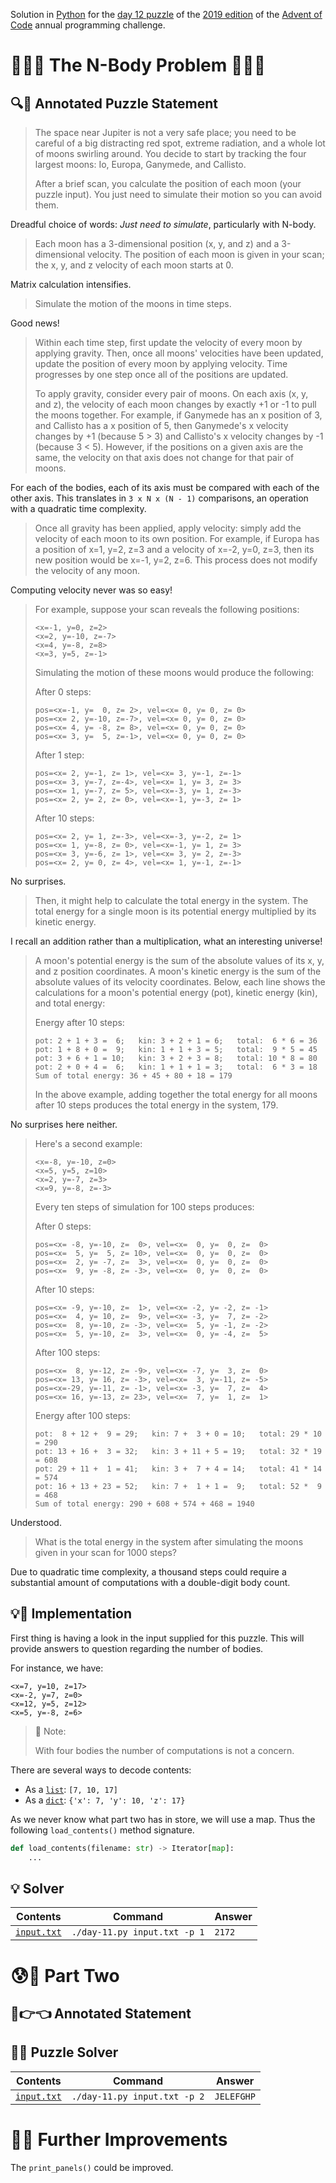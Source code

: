 Solution in [Python][py] for the [day 12 puzzle][aoc-2019-12] of the [2019 edition][aoc-2019] of the [Advent of Code][aoc] annual programming challenge.

# 🎄🌟🌟 The N-Body Problem 🎄🌟🌟

## 🔍📖 Annotated Puzzle Statement

> The space near Jupiter is not a very safe place; you need to be careful of a big distracting red spot, extreme radiation, and a whole lot of moons swirling around. You decide to start by tracking the four largest moons: Io, Europa, Ganymede, and Callisto.
> 
> After a brief scan, you calculate the position of each moon (your puzzle input). You just need to simulate their motion so you can avoid them.

Dreadful choice of words: *Just need to simulate*, particularly with N-body.

> Each moon has a 3-dimensional position (x, y, and z) and a 3-dimensional velocity. The position of each moon is given in your scan; the x, y, and z velocity of each moon starts at 0.

Matrix calculation intensifies.

> Simulate the motion of the moons in time steps.

Good news!

> Within each time step, first update the velocity of every moon by applying gravity. Then, once all moons' velocities have been updated, update the position of every moon by applying velocity. Time progresses by one step once all of the positions are updated.
>
> To apply gravity, consider every pair of moons. On each axis (x, y, and z), the velocity of each moon changes by exactly +1 or -1 to pull the moons together. For example, if Ganymede has an x position of 3, and Callisto has a x position of 5, then Ganymede's x velocity changes by +1 (because 5 > 3) and Callisto's x velocity changes by -1 (because 3 < 5). However, if the positions on a given axis are the same, the velocity on that axis does not change for that pair of moons.

For each of the bodies, each of its axis must be compared with each of the other axis. This translates in `3 x N x (N - 1)` comparisons, an operation with a quadratic time complexity.

> Once all gravity has been applied, apply velocity: simply add the velocity of each moon to its own position. For example, if Europa has a position of x=1, y=2, z=3 and a velocity of x=-2, y=0, z=3, then its new position would be x=-1, y=2, z=6. This process does not modify the velocity of any moon.

Computing velocity never was so easy!

> For example, suppose your scan reveals the following positions:
> ```
> <x=-1, y=0, z=2>
> <x=2, y=-10, z=-7>
> <x=4, y=-8, z=8>
> <x=3, y=5, z=-1>
> ```
> 
> Simulating the motion of these moons would produce the following:
> 
> After 0 steps:
> ```
> pos=<x=-1, y=  0, z= 2>, vel=<x= 0, y= 0, z= 0>
> pos=<x= 2, y=-10, z=-7>, vel=<x= 0, y= 0, z= 0>
> pos=<x= 4, y= -8, z= 8>, vel=<x= 0, y= 0, z= 0>
> pos=<x= 3, y=  5, z=-1>, vel=<x= 0, y= 0, z= 0>
> ```
> 
> After 1 step:
> ```
> pos=<x= 2, y=-1, z= 1>, vel=<x= 3, y=-1, z=-1>
> pos=<x= 3, y=-7, z=-4>, vel=<x= 1, y= 3, z= 3>
> pos=<x= 1, y=-7, z= 5>, vel=<x=-3, y= 1, z=-3>
> pos=<x= 2, y= 2, z= 0>, vel=<x=-1, y=-3, z= 1>
> ```
> 
> After 10 steps:
> ```
> pos=<x= 2, y= 1, z=-3>, vel=<x=-3, y=-2, z= 1>
> pos=<x= 1, y=-8, z= 0>, vel=<x=-1, y= 1, z= 3>
> pos=<x= 3, y=-6, z= 1>, vel=<x= 3, y= 2, z=-3>
> pos=<x= 2, y= 0, z= 4>, vel=<x= 1, y=-1, z=-1>
> ```

No surprises.

> Then, it might help to calculate the total energy in the system. The total energy for a single moon is its potential energy multiplied by its kinetic energy.

I recall an addition rather than a multiplication, what an interesting universe!

> A moon's potential energy is the sum of the absolute values of its x, y, and z position coordinates. A moon's kinetic energy is the sum of the absolute values of its velocity coordinates. Below, each line shows the calculations for a moon's potential energy (pot), kinetic energy (kin), and total energy:
> 
> Energy after 10 steps:
> ```
> pot: 2 + 1 + 3 =  6;   kin: 3 + 2 + 1 = 6;   total:  6 * 6 = 36
> pot: 1 + 8 + 0 =  9;   kin: 1 + 1 + 3 = 5;   total:  9 * 5 = 45
> pot: 3 + 6 + 1 = 10;   kin: 3 + 2 + 3 = 8;   total: 10 * 8 = 80
> pot: 2 + 0 + 4 =  6;   kin: 1 + 1 + 1 = 3;   total:  6 * 3 = 18
> Sum of total energy: 36 + 45 + 80 + 18 = 179
> ```
> 
> In the above example, adding together the total energy for all moons after 10 steps produces the total energy in the system, 179.

No surprises here neither.

> Here's a second example:
> ```
> <x=-8, y=-10, z=0>
> <x=5, y=5, z=10>
> <x=2, y=-7, z=3>
> <x=9, y=-8, z=-3>
> ```
> 
> Every ten steps of simulation for 100 steps produces:
> 
> After 0 steps:
> ```
> pos=<x= -8, y=-10, z=  0>, vel=<x=  0, y=  0, z=  0>
> pos=<x=  5, y=  5, z= 10>, vel=<x=  0, y=  0, z=  0>
> pos=<x=  2, y= -7, z=  3>, vel=<x=  0, y=  0, z=  0>
> pos=<x=  9, y= -8, z= -3>, vel=<x=  0, y=  0, z=  0>
> ```
> 
> After 10 steps:
> ```
> pos=<x= -9, y=-10, z=  1>, vel=<x= -2, y= -2, z= -1>
> pos=<x=  4, y= 10, z=  9>, vel=<x= -3, y=  7, z= -2>
> pos=<x=  8, y=-10, z= -3>, vel=<x=  5, y= -1, z= -2>
> pos=<x=  5, y=-10, z=  3>, vel=<x=  0, y= -4, z=  5>
> ```
> 
> After 100 steps:
> ```
> pos=<x=  8, y=-12, z= -9>, vel=<x= -7, y=  3, z=  0>
> pos=<x= 13, y= 16, z= -3>, vel=<x=  3, y=-11, z= -5>
> pos=<x=-29, y=-11, z= -1>, vel=<x= -3, y=  7, z=  4>
> pos=<x= 16, y=-13, z= 23>, vel=<x=  7, y=  1, z=  1>
> ```
> 
> Energy after 100 steps:
> ```
> pot:  8 + 12 +  9 = 29;   kin: 7 +  3 + 0 = 10;   total: 29 * 10 = 290
> pot: 13 + 16 +  3 = 32;   kin: 3 + 11 + 5 = 19;   total: 32 * 19 = 608
> pot: 29 + 11 +  1 = 41;   kin: 3 +  7 + 4 = 14;   total: 41 * 14 = 574
> pot: 16 + 13 + 23 = 52;   kin: 7 +  1 + 1 =  9;   total: 52 *  9 = 468
> Sum of total energy: 290 + 608 + 574 + 468 = 1940
> ```

Understood.

> What is the total energy in the system after simulating the moons given in your scan for 1000 steps?

Due to quadratic time complexity, a thousand steps could require a substantial amount of computations with a double-digit body count.

## 💡🙋 Implementation

First thing is having a look in the input supplied for this puzzle. This will provide answers to question regarding the number of bodies.

For instance, we have:

```
<x=7, y=10, z=17>
<x=-2, y=7, z=0>
<x=12, y=5, z=12>
<x=5, y=-8, z=6>
```

> :memo: Note:
> 
> With four bodies the number of computations is not a concern.

There are several ways to decode contents:

* As a [`list`][py-list]: `[7, 10, 17]`
* As a [`dict`][py-dict]: `{'x': 7, 'y': 10, 'z': 17}`

As we never know what part two has in store, we will use a map. Thus the following `load_contents()` method signature.

```python
def load_contents(filename: str) -> Iterator[map]:
    ...
```

## 💡 Solver

Contents | Command | Answer
--- | --- | ---
[`input.txt`](./input.txt) | `./day-11.py input.txt -p 1` | `2172`

# 😰🙅 Part Two

## 🥺👉👈 Annotated Statement

## 🤔🤯 Puzzle Solver

Contents | Command | Answer
--- | --- | ---
[`input.txt`](./input.txt) | `./day-11.py input.txt -p 2` | `JELEFGHP`

# 🚀✨ Further Improvements

The `print_panels()` could be improved.

[aoc]: https://adventofcode.com/
[aoc-2019]: https://adventofcode.com/2019/
[aoc-intro]: https://adventofcode.com/2019/about
[aoc-2019-12]: https://adventofcode.com/2019/day/12

[json]: https://www.json.org/json-en.html

[py]: https://docs.python.org/3/
[py-argparse]: https://docs.python.org/3/library/argparse.html
[py-cmath]: https://docs.python.org/3/library/cmath.html
[py-copy]: https://docs.python.org/3/library/copy.html
[py-counter]: https://docs.python.org/3/library/collections.html#collections.Counter
[py-decimal]: https://docs.python.org/3/library/decimal.html
[py-dict]: https://docs.python.org/3/tutorial/datastructures.html#dictionaries
[py-exit]: https://docs.python.org/3/library/sys.html?highlight=sys%20exit#sys.exit
[py-fractions]: https://docs.python.org/3/library/fractions.html
[py-generator]: https://docs.python.org/3/library/stdtypes.html#generator-types
[py-json-load]: https://docs.python.org/3/library/json.html#json.load
[py-iterator]: https://docs.python.org/3/reference/expressions.html#yield-expressions
[py-itertools]: https://docs.python.org/3/library/itertools.html
[py-itertools-permutations]: https://docs.python.org/3/library/itertools.html#itertools.permutations
[py-list]: https://docs.python.org/3/library/stdtypes.html#list
[py-main]: https://docs.python.org/3/library/__main__.html
[py-math]: https://docs.python.org/3/library/math.html
[py-math-comb]: https://docs.python.org/3/library/math.html#math.comb
[py-map]: https://docs.python.org/3/library/functions.html#map
[py-name]: https://docs.python.org/3/library/stdtypes.html#definition.__name__
[py-open]: https://docs.python.org/3/library/functions.html#open
[py-linesep]: https://docs.python.org/3/library/os.html#os.linesep
[py-read]: https://docs.python.org/3/library/io.html#io.TextIOBase.read
[py-return]: https://docs.python.org/3/reference/simple_stmts.html#the-return-statement
[py-set]: https://docs.python.org/3/library/stdtypes.html#set
[py-sn]: https://docs.python.org/3/library/types.html#types.SimpleNamespace
[py-split]: https://docs.python.org/3/library/stdtypes.html?highlight=strip#str.split
[py-string]: https://docs.python.org/3/library/stdtypes.html#textseq
[py-strip]: https://docs.python.org/3/library/stdtypes.html?highlight=strip#str.strip
[py-sum]: https://docs.python.org/3/library/functions.html#sum
[py-tuple]: https://docs.python.org/3/library/stdtypes.html#tuple
[py-zip]: https://docs.python.org/3/library/functions.html#zip

[w-cartesian]: https://en.wikipedia.org/wiki/Polar_coordinate_system
[w-polar]: https://en.wikipedia.org/wiki/Polar_coordinate_system
